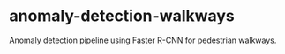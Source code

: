 # anomaly-detection-walkways
Anomaly detection pipeline using Faster R-CNN for pedestrian walkways.
